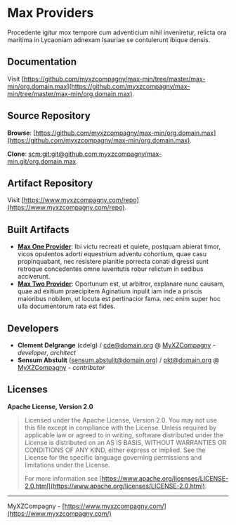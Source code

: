 # Max Providers

Procedente igitur mox tempore cum adventicium nihil inveniretur, 
relicta ora maritima in Lycaoniam adnexam Isauriae se contulerunt ibique densis.

## Documentation

Visit [https://github.com/myxzcompagny/max-min/tree/master/max-min/org.domain.max](https://github.com/myxzcompagny/max-min/tree/master/max-min/org.domain.max).

## Source Repository

**Browse**: [https://github.com/myxzcompagny/max-min/org.domain.max](https://github.com/myxzcompagny/max-min/org.domain.max).

**Clone**: [scm:git:git@github.com:myxzcompagny/max-min.git/org.domain.max](scm:git:git@github.com:myxzcompagny/max-min.git/org.domain.max).

## Artifact Repository

Visit [https://www.myxzcompagny.com/repo](https://www.myxzcompagny.com/repo).



## Built Artifacts


* [**Max One Provider**](org.domain.max.one.provider): Ibi victu recreati et quiete, postquam abierat timor, vicos opulentos adorti equestrium  adventu cohortium, quae casu propinquabant, nec resistere planitie porrecta  conati digressi sunt retroque concedentes omne iuventutis robur relictum in sedibus acciverunt.
* [**Max Two Provider**](org.domain.max.two.provider): Oportunum est, ut arbitror, explanare nunc causam, quae ad exitium praecipitem Aginatium  inpulit iam inde a priscis maioribus nobilem, ut locuta est pertinacior fama. nec enim super  hoc ulla documentorum rata est fides.






## Developers


* **Clement Delgrange** (cdelg) / [cde@domain.org](mailto:cde@domain.org) @ [MyXZCompagny](https://www.myxzcompagny.com/) - *developer*, *architect*
* **Sensum Abstulit** (sensum.abstulit@domain.org) / [pkt@domain.org](mailto:pkt@domain.org) @ [MyXZCompagny](https://www.myxzcompagny.com/) - *contributor*

## Licenses


**Apache License, Version 2.0**
  > Licensed under the Apache License, Version 2.0. 
			You may not use this file except in compliance with the License.
			 Unless required by applicable law or agreed to in writing,
			  software distributed under the License is distributed on an AS IS BASIS,
			   WITHOUT WARRANTIES OR CONDITIONS OF ANY KIND, either express or implied.
			    See the License for the specific language governing permissions and limitations under the License.
  >
  > For more information see [https://www.apache.org/licenses/LICENSE-2.0.html](https://www.apache.org/licenses/LICENSE-2.0.html).





---
MyXZCompagny - [https://www.myxzcompagny.com/](https://www.myxzcompagny.com/)
